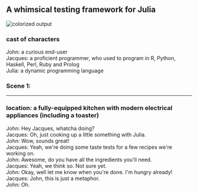 ## A whimsical testing framework for Julia

![colorized output](https://raw.github.com/milktrader/Saute.jl/master/img/output.png)

### cast of characters

John:    a curious end-user  
Jacques: a proficient programmer, who used to program in R, Python, Haskell, Perl, Ruby and Prolog  
Julia:   a dynamic programming language  

### Scene 1:
____________________

### location: a fully-equipped kitchen with modern electrical appliances (including a toaster)

John: Hey Jacques, whatcha doing?  
Jacques: Oh, just cooking up a little something with Julia.  
John: Wow, sounds great!  
Jacques: Yeah, we're doing some taste tests for a few recipes we're working on.  
John: Awesome, do you have all the ingredients you'll need.  
Jacques: Yeah, we think so. Not sure yet.  
John: Okay, well let me know when you're done. I'm hungry already!  
Jacques: John, this is just a metaphor.  
John: Oh.  


